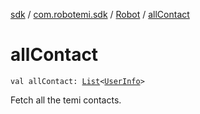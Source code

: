 [sdk](../../index.md) / [com.robotemi.sdk](../index.md) / [Robot](index.md) / [allContact](./all-contact.md)

# allContact

`val allContact: `[`List`](https://kotlinlang.org/api/latest/jvm/stdlib/kotlin.collections/-list/index.html)`<`[`UserInfo`](../-user-info/index.md)`>`

Fetch all the temi contacts.


